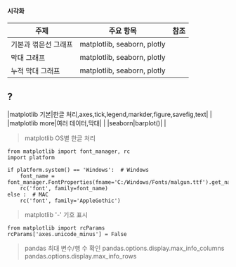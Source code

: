 #### 시각화
| 주제 | 주요 항목 | 참조 |
| --- | --- | :---: |
| 기본과 꺾은선 그래프 | matplotlib, seaborn, plotly||
| 막대 그래프 | matplotlib, seaborn, plotly||
| 누적 막대 그래프 | matplotlib, seaborn, plotly||
## ?
|matplotlib 기본|한글 처리,axes,tick,legend,markder,figure,savefig,text| |
|matplotlib more|여러 데이터,막대| |
|seaborn|barplot()| |

> matplotlib OS별 한글 처리
```
from matplotlib import font_manager, rc
import platform

if platform.system() == 'Windows':  # Windows
    font_name = font_manager.FontProperties(fname='C:/Windows/Fonts/malgun.ttf').get_name()
    rc('font', family=font_name)
else :  # MAC
    rc('font', family='AppleGothic')
```
> matplotlib '-' 기호 표시
```
from matplotlib import rcParams
rcParams['axes.unicode_minus'] = False
```
> pandas 최대 변수/행 수 확인
pandas.options.display.max_info_columns
pandas.options.display.max_info_rows

